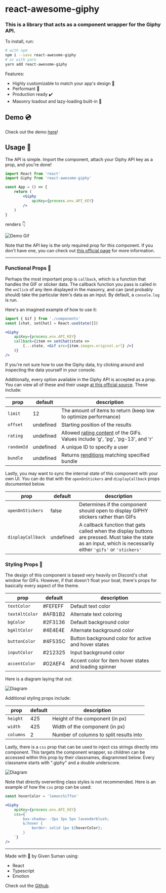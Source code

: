 # react-awesome-giphy

### This is a library that acts as a component wrapper for the Giphy API.

To install, run: 

```bash
# with npm
npm i --save react-awesome-giphy
# or with yarn
yarn add react-awesome-giphy
```

Features:

- Highly customizable to match your app's design 💅
- Performant 💪
- Production ready ✔️
- Masonry loadout and lazy-loading built-in 🧱

## Demo 💿
Check out the demo [here](https://react-awesome-giphy.netlify.app)!

## Usage 🍳

The API is simple. Import the component, attach your Giphy API key as a prop, and you're done!

```jsx
import React from 'react'
import Giphy from 'react-awesome-giphy'

const App = () => {
    return (
        <Giphy
            apiKey={process.env.API_KEY}
        />
    )
}
```
renders 👇

![Demo Gif](https://github.com/givensuman/react-awesome-giphy/blob/master/demo/assets/animation.gif?raw=true)

Note that the API key is the only required prop for this component. If you don't have one, you can check out [this official page](https://support.giphy.com/hc/en-us/articles/360020283431-Request-A-GIPHY-API-Key) for more information.

---

### Functional Props 🎣

Perhaps the most important prop is `callback`, which is a function that handles the GIF or sticker data. The callback function you pass is called in the `onClick` of any item displayed in the masonry, and can (and probably should) take the particular item's data as an input. By default, a `console.log` is run.

Here's an imagined example of how to use it:

```jsx
import { Gif } from './components'
const [chat, setChat] = React.useState([])

<Giphy 
    apiKey={process.env.API_KEY}
    callback={item => setChat(state => 
        [...state, <Gif src={item.images.original.url} />]
    )}
/>
```

If you're not sure how to use the Giphy data, try clicking around and inspecting the data yourself in your console.

Additionally, every option available in the Giphy API is accepted as a prop. You can view all of these and their usage [at this official source](https://developers.giphy.com/docs/api/endpoint). These include:

|prop |default |description
|--- |--- |---
|`limit` |12 |The amount of items to return (keep low to optimize performance)
|`offset` |undefined |Starting position of the results
|`rating` |undefined |Allowed [rating content](https://developers.giphy.com/docs/optional-settings/#rating) of the GIFs. Values include 'g', 'pg', 'pg-13', and 'r'
|`randomId` |undefined |A unique ID to specify a user
|`bundle` |undefined |Returns [renditions](https://developers.giphy.com/docs/optional-settings/#renditions-on-demand) matching specified bundle

Lastly, you may want to sync the internal state of this component with your own UI. You can do that with the `openOnStickers` and `displayCallback` props documented below.

|prop |default |description
|--- |--- |---
|`openOnStickers` |false |Determines if the component should open to display GIPHY stickers rather than GIFs
|`displayCallback` |undefined |A callback function that gets called when the display buttons are pressed. Must take the state as an input, which is necessarily either `'gifs'` or `'stickers'`

### Styling Props 🎨

The design of this component is based very heavily on Discord's chat window for GIFs. However, if that doesn't float your boat, there's props for basically every aspect of the theme.

|prop |default |description
|--- |--- |---
|`textColor` |#FEFEFF |Default text color
|`textAltColor` |#AFB1B2|Alternate text coloring
|`bgColor` |#2F3136|Default background color
|`bgAltColor` |#4E4E4E|Alternate background color
|`buttonColor` |#4F535C|Button background color for active and hover states
|`inputColor` |#212325|Input background color
|`accentColor` |#02AEF4|Accent color for item hover states and loading spinner

Here is a diagram laying that out:

![Diagram](https://github.com/givensuman/react-awesome-giphy/blob/master/demo/assets/colors.png?raw=true)

Additional styling props include:

|prop |default |description
|--- |--- |---
|`height` |425 |Height of the component (in px)
|`width` |425 |Width of the component (in px)
|`columns` |2 |Number of columns to split results into

Lastly, there is a `css` prop that can be used to inject css strings directly into component. This targets the component wrapper, so children can be accessed within this prop by their classnames, diagrammed below. Every classname starts with ".giphy" and a double underscore.

![Diagram](https://github.com/givensuman/react-awesome-giphy/blob/master/demo/assets/classes.png?raw=true)

Note that directly overwriting class styles is not recommended. Here is an example of how the `css` prop can be used:

```jsx
const hoverColor = 'lemonchiffon'

<Giphy 
    apiKey={process.env.API_KEY}
    css={`
        box-shadow: -3px 3px 5px lavenderblush;
        &:hover {
            border: solid 1px ${hoverColor};
        }
    `}
/>
```

---

Made with 💙 by Given Suman using:
- React
- Typescript
- Emotion

Check out the [Github]('https://www.github.com/givensuman/react-awesome-giphy').